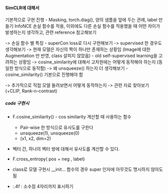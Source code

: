 
#### SimCLR에 대해서

기본적으로 구현 진행 - Masking,  torch.diag(), 양의 샘플을 앞에 두는 관례, label 만들기
InfoNCE 손실 함수를 적용, 이외에도 다른 손실 함수를 적용했을 때 어떤 차이가 발생하는지 생각하고, 관련 reference 참고해보기

-> 손실 함수 별 특징
	- superCon loss로 다시 구현해보기 
-> supervised 한 경우도 생각해보기
	-> 현재 모델은 자신의 짝이 하나만 존재하는 상황임 (Image에 대한 Augmentation 만 반영, class 살피지 않았음) - old self-supervised learning을 고려하는 상황임
	-> cosine_similarity에 대해서 고차원에는 어떻게 동작해야 하는지 (동일한 방식으로 동작함)
	-> 왜 unsqueeze() 하는지 더 생각해보기 - cosine_similarity() 기본으로 진행해야 함


-> 추가적으로 직접 모델 돌려보면서 어떻게 동작하는지
-> 관련 자료 찾아보기 (+CLIP, Rank-n-contrast)


##### code 구현시

- F.cosine_similarity() - cos similarity 계산할 때 사용하는 함수
	- Pair-wise 한 방식으로 유사도를 구한다
	- unsqueeze(1), unsqueeze(0) 
	- (x1, x2, dim=2)
- 벡터 간, 하나의 벡터 쌍에 대해서 유사도를 계산할 수 있다. 


- F.cross_entropy( pos + neg , label)
- class로 모델 구현시 __init... 함수의 경우 super 인자에 아무것도 명시하지 않아도 됨

- :.4f : 소수점 4자리까지 표시하기


